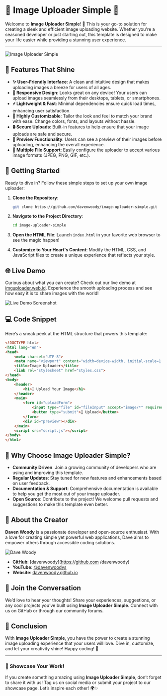 

# 🌟 Image Uploader Simple 🌟

Welcome to **Image Uploader Simple**! 🚀 This is your go-to solution for creating a sleek and efficient image uploading website. Whether you're a seasoned developer or just starting out, this template is designed to make your life easier while providing a stunning user experience.

-----

![Image Uploader Simple](https://raw.githubusercontent.com/davenwoody/image-uploader-simple/refs/heads/main/Screenshot_2025_0307_002107.jpg) <!-- Replace with an actual image URL -->

## 🎨 Features That Shine

- **✨ User-Friendly Interface**: A clean and intuitive design that makes uploading images a breeze for users of all ages.
- **📱 Responsive Design**: Looks great on any device! Your users can upload images seamlessly from their desktops, tablets, or smartphones.
- **⚡ Lightweight & Fast**: Minimal dependencies ensure quick load times, enhancing user satisfaction.
- **🔧 Highly Customizable**: Tailor the look and feel to match your brand with ease. Change colors, fonts, and layouts without hassle.
- **🔒 Secure Uploads**: Built-in features to help ensure that your image uploads are safe and secure.
- **🌈 Preview Functionality**: Users can see a preview of their images before uploading, enhancing the overall experience.
- **📁 Multiple File Support**: Easily configure the uploader to accept various image formats (JPEG, PNG, GIF, etc.).

## 🚀 Getting Started

Ready to dive in? Follow these simple steps to set up your own image uploader:

1. **Clone the Repository**:
   ```bash
   git clone https://github.com/davenwoody/image-uploader-simple.git
   ```

2. **Navigate to the Project Directory**:
   ```bash
   cd image-uploader-simple
   ```

3. **Open the HTML File**:
   Launch `index.html` in your favorite web browser to see the magic happen!

4. **Customize to Your Heart's Content**:
   Modify the HTML, CSS, and JavaScript files to create a unique experience that reflects your style.

## 🌐 Live Demo

Curious about what you can create? Check out our live demo at [imguploader.web.id](https://imguploader.web.id/). Experience the smooth uploading process and see how easy it is to share images with the world!

![Live Demo Screenshot](https://example.com/path/to/your/live-demo-screenshot.png) <!-- Replace with an actual image URL -->

## 💻 Code Snippet

Here’s a sneak peek at the HTML structure that powers this template:

```html
<!DOCTYPE html>
<html lang="en">
<head>
    <meta charset="UTF-8">
    <meta name="viewport" content="width=device-width, initial-scale=1.0">
    <title>Image Uploader</title>
    <link rel="stylesheet" href="styles.css">
</head>
<body>
    <header>
        <h1>🌈 Upload Your Image</h1>
    </header>
    <main>
        <form id="uploadForm">
            <input type="file" id="fileInput" accept="image/*" required>
            <button type="submit">🚀 Upload</button>
        </form>
        <div id="preview"></div>
    </main>
    <script src="script.js"></script>
</body>
</html>
```

## 🎉 Why Choose Image Uploader Simple?

- **Community Driven**: Join a growing community of developers who are using and improving this template.
- **Regular Updates**: Stay tuned for new features and enhancements based on user feedback.
- **Documentation & Support**: Comprehensive documentation is available to help you get the most out of your image uploader.
- **Open Source**: Contribute to the project! We welcome pull requests and suggestions to make this template even better.

## 👤 About the Creator

**Daven Woody** is a passionate developer and open-source enthusiast. With a love for creating simple yet powerful web applications, Dave aims to empower others through accessible coding solutions.

![Dave Woody]() <!-- Replace with an actual image URL -->

- **GitHub**: [davenwoody](https://github.com /davenwoody)
- **YouTube**: [@davenwoodys](https://youtube.com/davenwoodys)
- **Website**: [davenwoody.github.io](https://davenwoody.github.io)

## 💬 Join the Conversation

We’d love to hear your thoughts! Share your experiences, suggestions, or any cool projects you’ve built using **Image Uploader Simple**. Connect with us on GitHub or through our community forums.

## 🌟 Conclusion

With **Image Uploader Simple**, you have the power to create a stunning image uploading experience that your users will love. Dive in, customize, and let your creativity shine! Happy coding! 🎉

---

### 🌟 Showcase Your Work!

If you create something amazing using **Image Uploader Simple**, don’t forget to share it with us! Tag us on social media or submit your project to our showcase page. Let’s inspire each other! 🌍✨

